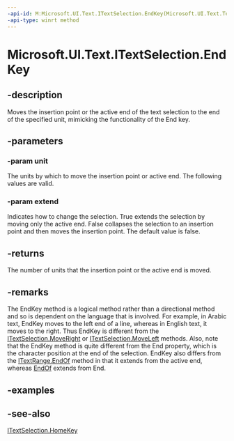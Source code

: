 ```yaml
---
-api-id: M:Microsoft.UI.Text.ITextSelection.EndKey(Microsoft.UI.Text.TextRangeUnit,System.Boolean)
-api-type: winrt method
---
```


<!-- Method syntax
public int EndKey(Windows.UI.Text.TextRangeUnit unit, System.Boolean extend)
-->

# Microsoft.UI.Text.ITextSelection.EndKey

## -description
Moves the insertion point or the active end of the text selection to the end of the specified unit, mimicking the functionality of the End key.

## -parameters
### -param unit
The units by which to move the insertion point or active end. The following values are valid.

### -param extend
Indicates how to change the selection. True extends the selection by moving only the active end. False collapses the selection to an insertion point and then moves the insertion point. The default value is false.

## -returns
The number of units that the insertion point or the active end is moved.

## -remarks
The EndKey method is a logical method rather than a directional method and so is dependent on the language that is involved. For example, in Arabic text, EndKey moves to the left end of a line, whereas in English text, it moves to the right. Thus EndKey is different from the [ITextSelection.MoveRight](itextselection_moveright_922906217.md) or [ITextSelection.MoveLeft](itextselection_moveleft_401060493.md) methods. Also, note that the EndKey method is quite different from the End property, which is the character position at the end of the selection. EndKey also differs from the [ITextRange.EndOf](itextrange_endof_2072538825.md) method in that it extends from the active end, whereas [EndOf](itextrange_endof_2072538825.md) extends from End.

## -examples

## -see-also
[ITextSelection.HomeKey](itextselection_homekey_1877165807.md)
